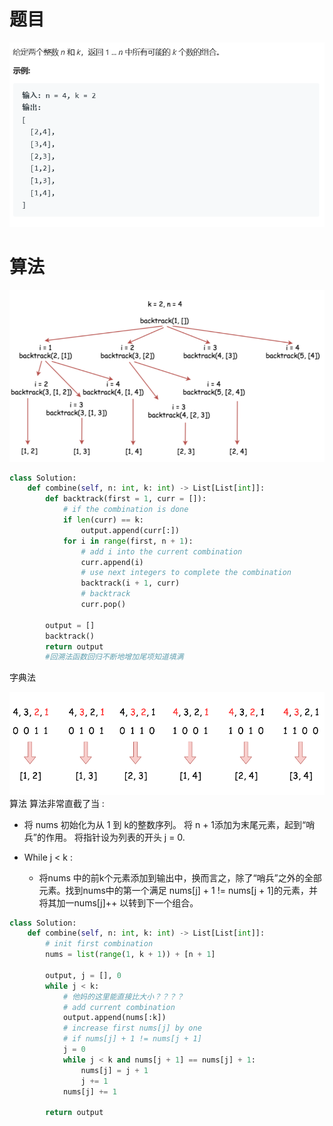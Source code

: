 # 题目

![img](./image/q.png)

# 算法

![img](./image/s1.png)

```python
class Solution:
    def combine(self, n: int, k: int) -> List[List[int]]:
        def backtrack(first = 1, curr = []):
            # if the combination is done
            if len(curr) == k:  
                output.append(curr[:])
            for i in range(first, n + 1):
                # add i into the current combination
                curr.append(i)
                # use next integers to complete the combination
                backtrack(i + 1, curr)
                # backtrack
                curr.pop()
        
        output = []
        backtrack()
        return output
		#回溯法函数回归不断地增加尾项知道填满
```



字典法

![img](./image/s2.png)算法
算法非常直截了当 :

* 将 nums 初始化为从 1 到 k的整数序列。 将 n + 1添加为末尾元素，起到“哨兵”的作用。
  将指针设为列表的开头 j = 0.

* While j < k :
  * 将nums 中的前k个元素添加到输出中，换而言之，除了“哨兵”之外的全部元素。找到nums中的第一个满足 nums[j] + 1 != nums[j + 1]的元素，并将其加一nums[j]++ 以转到下一个组合。

```python
class Solution:
    def combine(self, n: int, k: int) -> List[List[int]]:
        # init first combination
        nums = list(range(1, k + 1)) + [n + 1]
        
        output, j = [], 0
        while j < k:
            # 他妈的这里能直接比大小？？？？
            # add current combination
            output.append(nums[:k])
            # increase first nums[j] by one
            # if nums[j] + 1 != nums[j + 1]
            j = 0
            while j < k and nums[j + 1] == nums[j] + 1:
                nums[j] = j + 1
                j += 1
            nums[j] += 1
            
        return output

```

